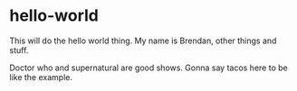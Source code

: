 # hello-world
This will do the hello world thing.
My name is Brendan, other things and stuff.

Doctor who and supernatural are good shows.
Gonna say tacos here to be like the example.
